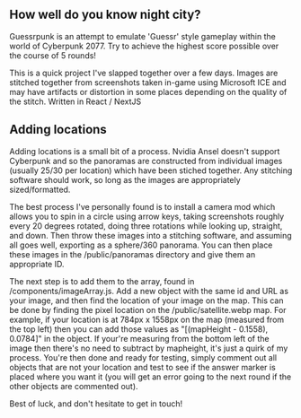 ## How well do you know night city?

Guessrpunk is an attempt to emulate 'Guessr' style gameplay within the world of Cyberpunk 2077. Try to achieve the highest score possible over the course of 5 rounds!

This is a quick project I've slapped together over a few days. Images are stitched together from screenshots taken in-game using Microsoft ICE and may have artifacts or distortion in some places depending on the quality of the stitch. Written in React / NextJS

## Adding locations

Adding locations is a small bit of a process. Nvidia Ansel doesn't support Cyberpunk and so the panoramas are constructed from individual images (usually 25/30 per location) which have been stiched together. Any stitching software should work, so long as the images are appropriately sized/formatted. 

The best process I've personally found is to install a camera mod which allows you to spin in a circle using arrow keys, taking screenshots roughly every 20 degrees rotated, doing three rotations while looking up, straight, and down. Then throw these images into a stitching software, and assuming all goes well, exporting as a sphere/360 panorama. You can then place these images in the /public/panoramas directory and give them an appropriate ID.

The next step is to add them to the array, found in /components/imageArray.js. Add a new object with the same id and URL as your image, and then find the location of your image on the map. This can be done by finding the pixel location on the /public/satellite.webp map. For example, if your location is at 784px x 1558px on the map (measured from the top left) then you can add those values as "[(mapHeight - 0.1558), 0.0784]" in the object. If your're measuring from the bottom left of the image then there's no need to subtract by mapheight, it's just a quirk of my process. You're then done and ready for testing, simply comment out all objects that are not your location and test to see if the answer marker is placed where you want it (you will get an error going to the next round if the other objects are commented out).

Best of luck, and don't hesitate to get in touch!
